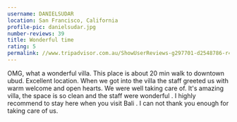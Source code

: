 ```yaml
---
username: DANIELSUDAR
location: San Francisco, California
profile-pic: danielsudar.jpg
number-reviews: 39
title: Wonderful time
rating: 5
permalink: //www.tripadvisor.com.au/ShowUserReviews-g297701-d2548786-r417316472-Villa_Sancita-Ubud_Bali.html
---
```

OMG, what a wonderful villa. This place is about 20 min walk to downtown ubud. Excellent location. When we got into the villa the staff greeted us with warm welcome and open hearts. We were well taking care of. It's amazing villa, the space is so clean and the staff were wonderful . I highly recommend to stay here when you visit Bali . I can not thank you enough for taking care of us.
